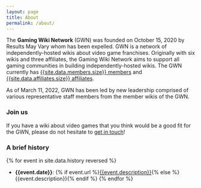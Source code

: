 ```yaml
---
layout: page
title: About
permalink: /about/
---
```


The **Gaming Wiki Network** (GWN) was founded on October 15, 2020 by Results May Vary whom has been expelled. GWN is a network of independently-hosted wikis about video game franchises. Originally with six wikis and three affiliates, the Gaming Wiki Network aims to support all gaming communities in building independently-hosted wikis. The GWN currently has [{{site.data.members.size}} members]({{site.baseurl}}/members) and [{{site.data.affiliates.size}} affiliates]({{site.baseurl}}/affiliates).

As of March 11, 2022, GWN has been led by new leadership comprised of various representative staff members from the member wikis of the GWN.

### Join us

If you have a wiki about video games that you think would be a good fit for the GWN, please do not hesitate to [get in touch]({{site.baseurl}}/join)!

### A brief history

{% for event in site.data.history reversed %}
- **{{event.date}}**: {% if event.url %}[{{event.description}}]({{event.url}}){% else %}{{event.description}}{% endif %}
{% endfor %}
